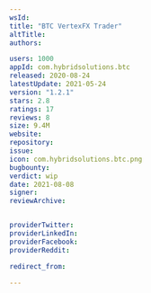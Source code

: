 ```yaml
---
wsId: 
title: "BTC VertexFX Trader"
altTitle: 
authors:

users: 1000
appId: com.hybridsolutions.btc
released: 2020-08-24
latestUpdate: 2021-05-24
version: "1.2.1"
stars: 2.8
ratings: 17
reviews: 8
size: 9.4M
website: 
repository: 
issue: 
icon: com.hybridsolutions.btc.png
bugbounty: 
verdict: wip
date: 2021-08-08
signer: 
reviewArchive:


providerTwitter: 
providerLinkedIn: 
providerFacebook: 
providerReddit: 

redirect_from:

---
```



